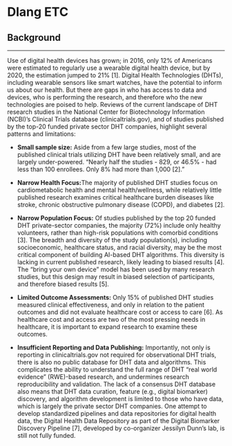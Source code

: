 # Dlang ETC
    
<html xmlns="http://www.w3.org/1999/xhtml" lang="en"><head>
<meta http-equiv="content-type" content="text/html; charset=UTF-8">
        <meta charset="UTF-8">
        <meta name="viewport" content="width=device-width, initial-scale=1.0">
    </head>
    <body>
        <h2>Background</h2>
        <hr>
<p>Use of digital health devices has grown; in 2016, only 12% of Americans were estimated to
regularly use a wearable digital health device, but by 2020, the estimation jumped to 21% [1].
Digital Health Technologies (DHTs), including wearable sensors like smart watches, have the
potential to inform us about our health. But there are gaps in who has access to data and devices,
who is performing the research, and therefore who the new technologies are poised to help.
Reviews of the current landscape of DHT research studies in the National Center for
Biotechnology Information (NCBI)’s Clinical Trials database (clinicaltrials.gov), and of studies
published by the top-20 funded private sector DHT companies, highlight several patterns and
limitations:</p>
<ul>
    <li><p><b>Small sample size:</b> Aside from a few large studies, most of the published clinical trials
        utilizing DHT have been relatively small, and are largely under-powered. “Nearly half the
        studies - 829, or 46.5% - had less than 100 enrollees. Only 8% had more than 1,000 [2].”</p></li>
    <li><p><b>Narrow Health Focus:</b>The majority of published DHT studies focus on cardiometabolic
        health and mental health/wellness, while relatively little published research examines critical
        healthcare burden diseases like stroke, chronic obstructive pulmonary disease (COPD), and
        diabetes [2].</p></li>
    <li><p><b>Narrow Population Focus:</b> Of studies published by the top 20 funded DHT private-sector
        companies, the majority (72%) include only healthy volunteers, rather than high-risk
        populations with comorbid conditions [3]. The breadth and diversity of the study
        population(s), including socioeconomic, healthcare status, and racial diversity, may be the
        most critical component of building AI-based DHT algorithms. This diversity is lacking in
        current published research, likely leading to biased results [4]. The “bring your own device”
        model has been used by many research studies, but this design may result in biased selection
        of participants, and therefore biased results [5].</p></li>
    <li><p><b>Limited Outcome Assessments:</b> Only 15% of published DHT studies measured clinical
        effectiveness, and only in relation to the patient outcomes and did not evaluate healthcare cost
        or access to care [6]. As healthcare cost and access are two of the most pressing needs in
        healthcare, it is important to expand research to examine these outcomes.</p></li>
    <li><p><b>Insufficient Reporting and Data Publishing:</b> Importantly, not only is reporting in
        clinicaltrials.gov not required for observational DHT trials, there is also no public database for
        DHT data and algorithms. This complicates the ability to understand the full range of DHT
        “real world evidence” (RWE)-based research, and undermines research reproducibility and
        validation. The lack of a consensus DHT database also means that DHT data curation, feature
        (e.g., digital biomarker) discovery, and algorithm development is limited to those who have
        data, which is largely the private sector DHT companies. One attempt to develop standardized
        pipelines and data repositories for digital health data, the Digital Health Data Repository as
        part of the Digital Biomarker Discovery Pipeline [7], developed by co-organizer Jessilyn
        Dunn’s lab, is still not fully funded.
    </p></li>
</ul>
    
    
</body></html>
